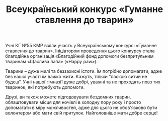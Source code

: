 ﻿---
title: Всеукраїнський конкурс «Гуманне ставлення до тварин»
---

Учні КГ №55 КМР взяли участь у Всеукраїнському конкурсі «Гуманне ставлення до тварин». Ініціатором проведення цього конкурсу стала благодійна організація «Благодійний фонд допомоги безпритульним тваринам «Щаслива лапа» («Happy paw»).

Тварини – дуже милі та беззахисні істоти. Їм потрібно допомагати, адже без нашої участі їм важко жити. Кажуть, тільки "ласкою ситий не будеш”. Учні нашої гімназії дуже добрі, уважні та не проходять повз тих тваринок, які потребують допомоги.

Друзі, ви також можете підгодовувати бездомних тварин, облаштовувати місця для ночівлі в холодну пору року і просто допомагати в міру можливостей, адже для цього не обов'язково бути волонтером або мати свій притулок. Найголовніше мати добре серце!

<youtube id="XW6SO3zFT2s" />
